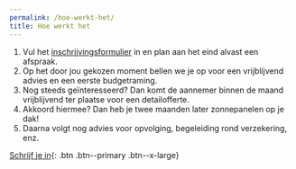 ```yaml
---
permalink: /hoe-werkt-het/
title: Hoe werkt het
---
```



1. Vul het [inschrijvingsformulier](/schrijf-je-in) in en plan aan het eind alvast een afspraak.
2. Op het door jou gekozen moment bellen we je op voor een vrijblijvend advies en een eerste budgetraming.
3. Nog steeds geïnteresseerd? Dan komt de aannemer binnen de maand vrijblijvend ter plaatse voor een detailofferte.
4. Akkoord hiermee? Dan heb je twee maanden later zonnepanelen op je dak!
5. Daarna volgt nog advies voor opvolging, begeleiding rond verzekering, enz.

[Schrijf je in](/schrijf-je-in){: .btn .btn--primary .btn--x-large}
